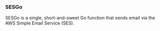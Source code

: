 ### SESGo

SESGo is a single, short-and-sweet Go function that sends email via the AWS Simple Email Service (SES).